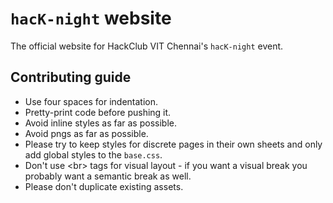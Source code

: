 # `hacK-night` website

The official website for HackClub VIT Chennai's `hacK-night` event.

## Contributing guide

- Use four spaces for indentation.
- Pretty-print code before pushing it.
- Avoid inline styles as far as possible.
- Avoid pngs as far as possible.
- Please try to keep styles for discrete pages in their own sheets and only add
  global styles to the `base.css`.
- Don't use &lt;br&gt; tags for visual layout - if you want a visual break you
  probably want a semantic break as well.
- Please don't duplicate existing assets.

